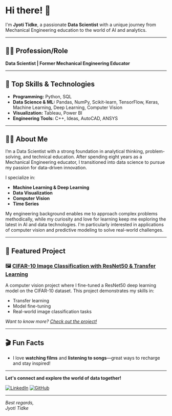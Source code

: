 # Hi there! 👋

I'm **Jyoti Tidke**, a passionate **Data Scientist** with a unique journey from Mechanical Engineering education to the world of AI and analytics.

---

## 👩‍💻 Profession/Role

**Data Scientist | Former Mechanical Engineering Educator**

---

## 🚀 Top Skills & Technologies

- **Programming:** Python, SQL
- **Data Science & ML:** Pandas, NumPy, Scikit-learn, TensorFlow, Keras, Machine Learning, Deep Learning, Computer Vision
- **Visualization:** Tableau, Power BI
- **Engineering Tools:** C++, Ideas, AutoCAD, ANSYS

---

## 🧑‍🎓 About Me

I’m a Data Scientist with a strong foundation in analytical thinking, problem-solving, and technical education. After spending eight years as a Mechanical Engineering educator, I transitioned into data science to pursue my passion for data-driven innovation.

I specialize in:
- **Machine Learning & Deep Learning**
- **Data Visualization**
- **Computer Vision**
- **Time Series**


My engineering background enables me to approach complex problems methodically, while my curiosity and love for learning keep me exploring the latest in AI and data technologies. I'm particularly interested in applications of computer vision and predictive modeling to solve real-world challenges.

---

## 🌟 Featured Project

### 🖼️ [CIFAR-10 Image Classification with ResNet50 & Transfer Learning](#)

A computer vision project where I fine-tuned a ResNet50 deep learning model on the CIFAR-10 dataset. This project demonstrates my skills in:
- Transfer learning
- Model fine-tuning
- Real-world image classification tasks

*Want to know more? [Check out the project!](#)*

---

## 🎬 Fun Facts

- I love **watching films** and **listening to songs**—great ways to recharge and stay inspired!

---

**Let's connect and explore the world of data together!**

[![LinkedIn](https://img.shields.io/badge/LinkedIn-Connect-blue?logo=linkedin)](https://www.linkedin.com/in/your-linkedin/)
[![GitHub](https://img.shields.io/badge/GitHub-Follow-black?logo=github)](https://github.com/JyotiTidke26/)

---

*Best regards,*  
*Jyoti Tidke*
